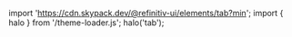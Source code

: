 <!--
type: template
name: tab
-->

import 'https://cdn.skypack.dev/@refinitiv-ui/elements/tab?min';
import { halo } from '/theme-loader.js';
halo('tab');